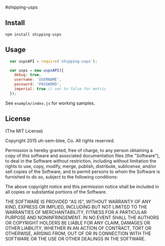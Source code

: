 #shipping-usps

## Install

`npm install shipping-usps`

## Usage

```js
  var uspsAPI = require('shipping-usps');

  var usps = new uspsAPI({
    debug: true,
    username: 'USERNAME',
    password: 'PASSWORD',
    imperial: true // set to false for metric
  });
```

See `example/index.js` for working samples.

## License

(The MIT License)

Copyright 2015 uh-sem-blee, Co. All rights reserved.

Permission is hereby granted, free of charge, to any person obtaining a copy of this software and associated documentation files (the "Software"), to deal in the Software without restriction, including without limitation the rights to use, copy, modify, merge, publish, distribute, sublicense, and/or sell copies of the Software, and to permit persons to whom the Software is furnished to do so, subject to the following conditions:

The above copyright notice and this permission notice shall be included in all copies or substantial portions of the Software.

THE SOFTWARE IS PROVIDED "AS IS", WITHOUT WARRANTY OF ANY KIND, EXPRESS OR IMPLIED, INCLUDING BUT NOT LIMITED TO THE WARRANTIES OF MERCHANTABILITY, FITNESS FOR A PARTICULAR PURPOSE AND NONINFRINGEMENT. IN NO EVENT SHALL THE AUTHORS OR COPYRIGHT HOLDERS BE LIABLE FOR ANY CLAIM, DAMAGES OR OTHER LIABILITY, WHETHER IN AN ACTION OF CONTRACT, TORT OR OTHERWISE, ARISING FROM, OUT OF OR IN CONNECTION WITH THE SOFTWARE OR THE USE OR OTHER DEALINGS IN THE SOFTWARE.